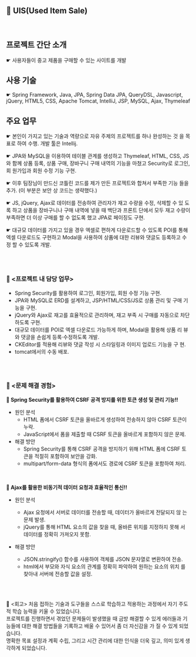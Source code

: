 ## 🌟 UIS(Used Item Sale)

<br>

## 프로젝트 간단 소개<br>
☛ 사용자들이 중고 제품을 구매할 수 있는 사이트를 개발<br>

## 사용 기술
☛ Spring Framework, Java, JPA, Spring Data JPA, QueryDSL, Javascript, 
jQuery, HTML5, CSS, Apache Tomcat, IntelliJ, JSP, MySQL, Ajax, Thymeleaf


## 주요 업무
☛ 본인이 가지고 있는 기술과 역량으로 자유 주제의 프로젝트를 하나 완성하는 것
을 목표로 하여 수행. 개발 툴은 Intellij.

☛ JPA와 MySQL을 이용하여 테이블 관계를 생성하고 Thymeleaf, HTML, CSS, JS
와 함께 상품 등록, 상품 구매, 장바구니 구매 내역의 기능을 마쳤고 Security로 로그인, 회
원가입과 회원 수정 기능 구현.

☛ 이후 팀장님이 만드신 코틀린 코드를 제가 만든 프로젝트와 합쳐서 부족한 기능
들을 추가. (이 부분은 보안 상 코드는 생략했다.)

☛ JS, jQuery, Ajax로 데이터를 전송하여 관리자가 재고 수량을 수정, 삭제할 수 있
도록 하고 상품을 장바구니나 구매 내역에 넣을 때 백단과 프론트 단에서 모두 재고 수량이 
부족하면 더 이상 구매를 할 수 없도록 했고 JPA로 페이징도 구현. 

☛ 대규모 데이터를 가지고 있을 경우 엑셀로 편하게 다운로드할 수 있도록 POI를 
통해 엑셀 다운로드도 구현하고 Modal을 사용하여 상품에 대한 리뷰와 댓글도 등록하고 수정
할 수 있도록 개발.

<br>
<br>

### 🔔 <프로젝트 내 담당 업무>
- Spring Security를 활용하여 로그인, 회원가입, 회원 수정 기능 구현.
- JPA와 MySQL로 ERD를 설계하고, JSP/HTML/CSS/JS로 상품 관리 및 구매 기능을 구현.
- jQuery와 Ajax로 재고를 효율적으로 관리하며, 재고 부족 시 구매를 자동으로 차단하도록 구현.
- 대규모 데이터를 POI로 엑셀 다운로드 가능하게 하며, Modal을 활용해 상품 리 뷰와 댓글을 손쉽게 등록·수정하도록 개발.
- CKEditor를 적용해 리뷰와 댓글 작성 시 스타일링과 이미지 업로드 기능을 구 현.
- tomcat에서의 수동 배포.

<br>
<br>

### 🔔 <문제 해결 경험>
**📌 Spring Security를 활용하여 CSRF 공격 방지를 위한 토큰 생성 및 관리 기능!!**
<br>

- 원인 분석
  - HTML 폼에서 CSRF 토큰을 올바르게 생성하여 전송하지 않아 CSRF 토큰이 누락.
  - JavaScript에서 폼을 제출할 때 CSRF 토큰을 올바르게 포함하지 않은 문제.
- 해결 방안
  - Spring Security를 통해 CSRF 공격을 방지하기 위해 HTML 폼에 CSRF 토큰을 적절히 포함하여 보안을 강화.
  - multipart/form-data 형식의 폼에서도 경로에 CSRF 토큰을 포함하여 처리.

<br>

**📌 Ajax를 활용한 비동기적 데이터 요청과 효율적인 통신!!**
<br>

- 원인 분석
  - Ajax 요청에서 서버로 데이터를 전송할 때, 데이터가 올바르게 전달되지 않 는 문제 발생.
  - jQuery를 통해 HTML 요소의 값을 찾을 때, 올바른 위치를 지정하지 못해 서 데이터를 정확히 가져오지 못함.

- 해결 방안
  - JSON.stringify() 함수를 사용하여 객체를 JSON 문자열로 변환하여 전송.
  - html에서 부모와 자식 요소의 관계를 정확히 파악하여 원하는 요소의 위치 를 찾아내 서버에 전송할 값을 설정.

<br>
<br>

🔔 <회고>
처음 접하는 기술과 도구들을 스스로 학습하고 적용하는 과정에서 자기 주도적 학습 능력을 키울 수 있었습니다.<br>
프로젝트를 진행하면서 겪었던 문제들이 발생했을 때 금방 해결할 수 있게 에러들과 기능들에 대한 해결 방법들을 기록하고 배울 수 있어서 좀 더 자신감을 가 질 수 있게 되었습니다.<br>
명확한 목표 설정과 계획 수립, 그리고 시간 관리에 대한 인식을 더욱 깊고, 의미 있게 생각하게 되었습니다.<br>

